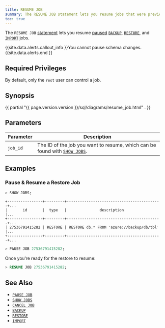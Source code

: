 ```yaml
---
title: RESUME JOB
summary: The RESUME JOB statement lets you resume jobs that were previously paused with PAUSE JOB.
toc: true
---
```


 The `RESUME JOB` [statement](sql-statements.html) lets you resume [paused](pause-job.html) [`BACKUP`](backup.html), [`RESTORE`](restore.html), and [`IMPORT`](import.html) jobs.

{{site.data.alerts.callout_info }}You cannot pause schema changes.{{site.data.alerts.end }}


## Required Privileges

By default, only the `root` user can control a job.

## Synopsis

<div>
{{ partial "{{ page.version.version }}/sql/diagrams/resume_job.html" . }}
</div>

## Parameters

Parameter | Description
----------|------------
`job_id` | The ID of the job you want to resume, which can be found with [`SHOW JOBS`](show-jobs.html).

## Examples

### Pause & Resume a Restore Job

~~~ sql
> SHOW JOBS;
~~~
~~~
+----------------+---------+-------------------------------------------+...
|       id       |  type   |               description                 |...
+----------------+---------+-------------------------------------------+...
| 27536791415282 | RESTORE | RESTORE db.* FROM 'azure://backup/db/tbl' |...
+----------------+---------+-------------------------------------------+...
~~~
~~~ sql
> PAUSE JOB 27536791415282;
~~~

Once you're ready for the restore to resume:

~~~ sql
> RESUME JOB 27536791415282;
~~~

## See Also

- [`PAUSE JOB`](pause-job.html)
- [`SHOW JOBS`](show-jobs.html)
- [`CANCEL JOB`](cancel-job.html)
- [`BACKUP`](backup.html)
- [`RESTORE`](restore.html)
- [`IMPORT`](import.html)